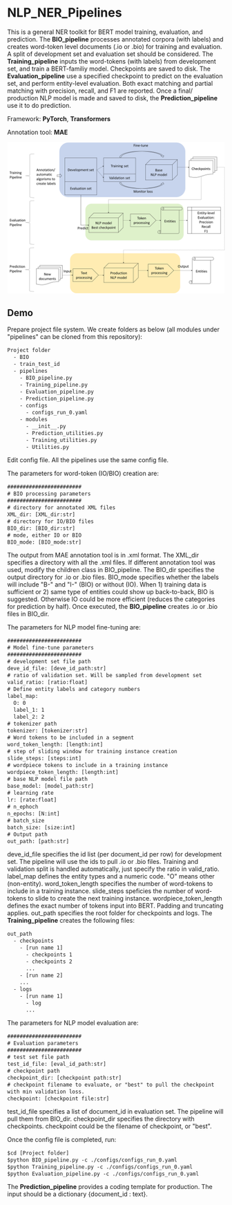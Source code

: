 # NLP_NER_Pipelines
This is a general NER toolkit for BERT model training, evaluation, and prediction. The **BIO_pipeline** processes annotated corpora (with labels) and creates word-token level documents (.io or .bio) for training and evaluation. A split of development set and evaluation set should be considered. The **Training_pipeline** inputs the word-tokens (with labels) from development set, and train a BERT-familiy model. Checkpoints are saved to disk. The **Evaluation_pipeline** use a specified checkpoint to predict on the evaluation set, and perform entity-level evaluation. Both exact matching and partial matching with precision, recall, and F1 are reported. Once a final/ production NLP model is made and saved to disk, the **Prediction_pipeline** use it to do prediction. 

Framework: **PyTorch**, **Transformers**

Annotation tool: **MAE**

![alt text](https://github.com/daviden1013/NLP_NER_Pipelines/blob/main/Pipelines%20diagram.png)

## Demo
Prepare project file system. We create folders as below (all modules under "pipelines" can be cloned from this repository):
```
Project folder
  - BIO
  - train_test_id
  - pipelines
    - BIO_pipeline.py
    - Training_pipeline.py
    - Evaluation_pipeline.py
    - Prediction_pipeline.py
    - configs
      - configs_run_0.yaml
    - modules
      - __init__.py
      - Prediction_utilities.py
      - Training_utilities.py
      - Utilities.py
```
Edit config file. All the pipelines use the same config file. 

The parameters for word-token (IO/BIO) creation are:
```
########################
# BIO processing parameters
########################
# directory for annotated XML files
XML_dir: [XML_dir:str]
# directory for IO/BIO files
BIO_dir: [BIO_dir:str]
# mode, either IO or BIO
BIO_mode: [BIO_mode:str]
```
The output from MAE annotation tool is in .xml format. The XML_dir specifies a directory with all the .xml files. If different annotation tool was used, modify the children class in BIO_pipeline. The BIO_dir specifies the output directory for .io or .bio files. BIO_mode specifies whether the labels will include "B-" and "I-" (BIO) or without (IO). When 1) training data is sufficient or 2) same type of entities could show up back-to-back, BIO is suggested. Otherwise IO could be more efficient (reduces the categories for prediction by half). Once executed, the **BIO_pipeline** creates .io or .bio files in BIO_dir. 

The parameters for NLP model fine-tuning are:
```
########################
# Model fine-tune parameters
########################
# development set file path
deve_id_file: [deve_id_path:str]
# ratio of validation set. Will be sampled from development set
valid_ratio: [ratio:float]
# Define entity labels and category numbers
label_map: 
  O: 0
  label_1: 1
  label_2: 2
# tokenizer path
tokenizer: [tokenizer:str]
# Word tokens to be included in a segment
word_token_length: [length:int]
# step of sliding window for training instance creation
slide_steps: [steps:int]
# wordpiece tokens to include in a training instance
wordpiece_token_length: [length:int]
# base NLP model file path
base_model: [model_path:str]
# learning rate
lr: [rate:float]
# n_ephoch
n_epochs: [N:int]
# batch_size
batch_size: [size:int]
# Output path
out_path: [path:str]
```
deve_id_file specifies the id list (per document_id per row) for development set. The pipeline will use the ids to pull .io or .bio files. Training and validation split is handled automatically, just specify the ratio in valid_ratio. label_map defines the entity types and a numeric code. "O" means other (non-entity). word_token_length specifies the number of word-tokens to include in a training instance. slide_steps speficies the number of word-tokens to slide to create the next training instance. wordpiece_token_length defines the exact number of tokens input into BERT. Padding and truncating applies. out_path specifies the root folder for checkpoints and logs. The **Training_pipeline** creates the following files:
```
out_path
  - checkpoints
    - [run name 1]
      - checkpoints 1
      - checkpoints 2
      ...
    - [run name 2]
    ...
  - logs
    - [run name 1]
      - log
      ...
```
The parameters for NLP model evaluation are:
```
########################
# Evaluation parameters
########################
# test set file path
test_id_file: [eval_id_path:str]
# checkpoint path
checkpoint_dir: [checkpoint path:str]
# checkpoint filename to evaluate, or "best" to pull the checkpoint with min validation loss.
checkpoint: [checkpoint file:str]
```
test_id_file specifies a list of document_id in evaluation set. The pipeline will pull them from BIO_dir. checkpoint_dir specifies the directory with checkpoints. checkpoint could be the filename of checkpoint, or "best". 

Once the config file is completed, run:
```
$cd [Project folder]
$python BIO_pipeline.py -c ./configs/configs_run_0.yaml
$python Training_pipeline.py -c ./configs/configs_run_0.yaml
$python Evaluation_pipeline.py -c ./configs/configs_run_0.yaml
```

The **Prediction_pipeline** provides a coding template for production. The input should be a dictionary {document_id : text}. 
